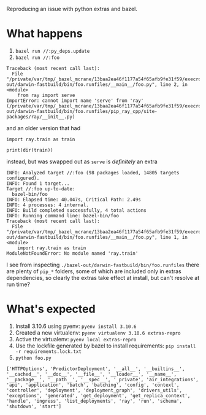Reproducing an issue with python extras and bazel.

# What happens
1. `bazel run //:py_deps.update`
2. `bazel run //:foo`
```
Traceback (most recent call last):
  File "/private/var/tmp/_bazel_mcrane/13baa2ea46f1177a54f65afb9fe31f59/execroot/__main__/bazel-out/darwin-fastbuild/bin/foo.runfiles/__main__/foo.py", line 2, in <module>
    from ray import serve
ImportError: cannot import name 'serve' from 'ray' (/private/var/tmp/_bazel_mcrane/13baa2ea46f1177a54f65afb9fe31f59/execroot/__main__/bazel-out/darwin-fastbuild/bin/foo.runfiles/pip_ray_cpp/site-packages/ray/__init__.py)
```

and an older version that had 
```
import ray.train as train

print(dir(train))
```
instead, but was swapped out as `serve` is _definitely_ an extra
```
INFO: Analyzed target //:foo (98 packages loaded, 14805 targets configured).
INFO: Found 1 target...
Target //:foo up-to-date:
  bazel-bin/foo
INFO: Elapsed time: 40.047s, Critical Path: 2.49s
INFO: 4 processes: 4 internal.
INFO: Build completed successfully, 4 total actions
INFO: Running command line: bazel-bin/foo
Traceback (most recent call last):
  File "/private/var/tmp/_bazel_mcrane/13baa2ea46f1177a54f65afb9fe31f59/execroot/__main__/bazel-out/darwin-fastbuild/bin/foo.runfiles/__main__/foo.py", line 1, in <module>
    import ray.train as train
ModuleNotFoundError: No module named 'ray.train'
```

I see from inspecting `./bazel-out/darwin-fastbuild/bin/foo.runfiles` there are plenty of `pip_*` folders, some of which are included only in extras dependencies, so clearly the extras take effect at install, but can't resolve at run time?

# What's expected
1. Install 3.10.6 using pyenv: `pyenv install 3.10.6`
2. Created a new virtualenv: `pyenv virtualenv 3.10.6 extras-repro`
3. Active the virtualenv: `pyenv local extras-repro`
4. Use the lockfile generated by bazel to install requirements: `pip install -r requirements.lock.txt`
5. `python foo.py`

```
['HTTPOptions', 'PredictorDeployment', '__all__', '__builtins__', '__cached__', '__doc__', '__file__', '__loader__', '__name__', '__package__', '__path__', '__spec__', '_private', 'air_integrations', 'api', 'application', 'batch', 'batching', 'config', 'context', 'controller', 'deployment', 'deployment_graph', 'drivers_utils', 'exceptions', 'generated', 'get_deployment', 'get_replica_context', 'handle', 'ingress', 'list_deployments', 'ray', 'run', 'schema', 'shutdown', 'start']
```

